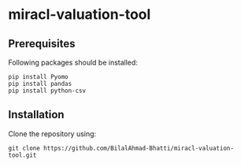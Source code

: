 # miracl-valuation-tool

## Prerequisites
Following packages should be installed: 
```` 
pip install Pyomo
pip install pandas
pip install python-csv
````

## Installation
Clone the repository using:
```` 
git clone https://github.com/BilalAhmad-Bhatti/miracl-valuation-tool.git
````
